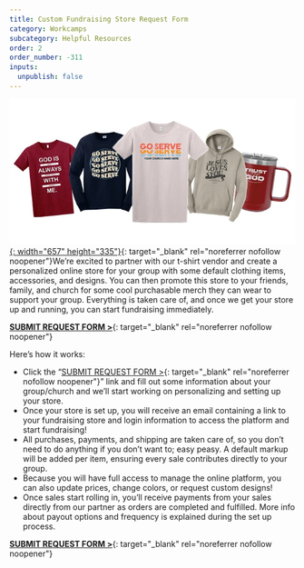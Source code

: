 ```yaml
---
title: Custom Fundraising Store Request Form
category: Workcamps
subcategory: Helpful Resources
order: 2
order_number: -311
inputs:
  unpublish: false
---
```

[![Custom Online Fundraising Store](/uploads/resources-fundraisingheader-min-1.jpg "Image of store products"){: width="657" height="335"}](https://form.jotform.com/topshelfprinters2010/form "Image of store products"){: target="_blank" rel="noreferrer nofollow noopener"}We’re excited to partner with our t-shirt vendor and create a personalized online store for your group with some default clothing items, accessories, and designs. You can then promote this store to your friends, family, and church for some cool purchasable merch they can wear to support your group. Everything is taken care of, and once we get your store up and running, you can start fundraising immediately.

[**SUBMIT REQUEST FORM &gt;**](https://form.jotform.com/topshelfprinters2010/form){: target="_blank" rel="noreferrer nofollow noopener"}

Here’s how it works:

* Click the “[SUBMIT REQUEST FORM &gt;](https://form.jotform.com/topshelfprinters2010/form "Custom Online Fundraising Store Request Form"){: target="_blank" rel="noreferrer nofollow noopener"}” link and fill out some information about your group/church and we’ll start working on personalizing and setting up your store.
* Once your store is set up, you will receive an email containing a link to your fundraising store and login information to access the platform and start fundraising!
* All purchases, payments, and shipping are taken care of, so you don’t need to do anything if you don’t want to; easy peasy. A default markup will be added per item, ensuring every sale contributes directly to your group.
* Because you will have full access to manage the online platform, you can also update prices, change colors, or request custom designs!
* Once sales start rolling in, you’ll receive payments from your sales directly from our partner as orders are completed and fulfilled. More info about payout options and frequency is explained during the set up process.

[**SUBMIT REQUEST FORM &gt;**](https://form.jotform.com/topshelfprinters2010/form){: target="_blank" rel="noreferrer nofollow noopener"}